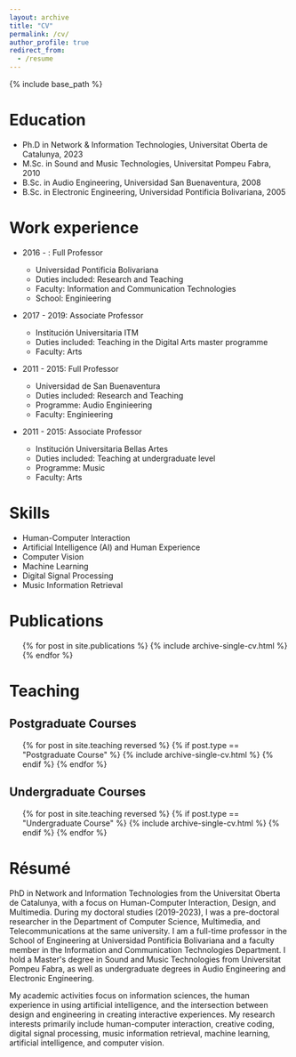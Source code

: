 ```yaml
---
layout: archive
title: "CV"
permalink: /cv/
author_profile: true
redirect_from:
  - /resume
---
```


{% include base_path %}

Education
======
* Ph.D in Network & Information Technologies, Universitat Oberta de Catalunya, 2023
* M.Sc. in Sound and Music Technologies, Universitat Pompeu Fabra, 2010
* B.Sc. in Audio Engineering, Universidad San Buenaventura, 2008
* B.Sc. in Electronic Engineering, Universidad Pontificia Bolivariana, 2005

Work experience
======
* 2016 - : Full Professor
  * Universidad Pontificia Bolivariana
  * Duties included: Research and Teaching
  * Faculty: Information and Communication Technologies
  * School: Enginieering

* 2017 - 2019: Associate Professor
  * Institución Universitaria ITM
  * Duties included: Teaching in the Digital Arts master programme
  * Faculty: Arts
  
* 2011 - 2015: Full Professor
  * Universidad de San Buenaventura
  * Duties included: Research and Teaching
  * Programme: Audio Enginieering
  * Faculty: Enginieering

* 2011 - 2015: Associate Professor
  * Institución Universitaria Bellas Artes
  * Duties included: Teaching at undergraduate level
  * Programme: Music
  * Faculty: Arts
  
Skills
======
* Human-Computer Interaction
* Artificial Intelligence (AI) and Human Experience
* Computer Vision
* Machine Learning
* Digital Signal Processing
* Music Information Retrieval

Publications
======
  <ul>{% for post in site.publications %}
    {% include archive-single-cv.html %}
  {% endfor %}</ul>

Teaching
======
## Postgraduate Courses
<ul>{% for post in site.teaching reversed %}
  {% if post.type == "Postgraduate Course" %}
    {% include archive-single-cv.html %}
  {% endif %}
{% endfor %}</ul>

## Undergraduate Courses
<ul>{% for post in site.teaching reversed %}
  {% if post.type == "Undergraduate Course" %}
    {% include archive-single-cv.html %}
  {% endif %}
{% endfor %}</ul>
  
Résumé
======
PhD in Network and Information Technologies from the Universitat Oberta de Catalunya, with a focus on Human-Computer Interaction, Design, and Multimedia. During my doctoral studies (2019-2023), I was a pre-doctoral researcher in the Department of Computer Science, Multimedia, and Telecommunications at the same university. I am a full-time professor in the School of Engineering at Universidad Pontificia Bolivariana and a faculty member in the Information and Communication Technologies Department. I hold a Master's degree in Sound and Music Technologies from Universitat Pompeu Fabra, as well as undergraduate degrees in Audio Engineering and Electronic Engineering.

My academic activities focus on information sciences, the human experience in using artificial intelligence, and the intersection between design and engineering in creating interactive experiences. My research interests primarily include human-computer interaction, creative coding, digital signal processing, music information retrieval, machine learning, artificial intelligence, and computer vision.
